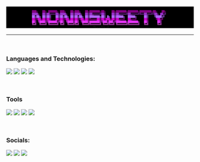 ![Header](https://github.com/Fafnot/Fafnot/blob/main/WindowsTerminal_xUFV7rxoP5.png)

------------------------------------------------------------------------------------

<br />

### Languages and Technologies:
<img src="https://img.shields.io/badge/python-black?style=for-the-badge&logo=python&logoColor=blue&link=https://www.python.org/"> <img src="https://img.shields.io/badge/html-black?style=for-the-badge&logo=html5&logoColor=red&link=https://ru.wikipedia.org/wiki/HTML"> <img src="https://img.shields.io/badge/css-black?style=for-the-badge&logo=css3&logoColor=blue&link=https://ru.wikipedia.org/wiki/CSS"> <img src="https://img.shields.io/badge/figma-black?style=for-the-badge&logo=figma&logoColor=red&link=https://www.figma.com/">

<br />

### Tools
<img src="https://img.shields.io/badge/nvim-black?style=for-the-badge&logo=neovim&logoColor=green&link=https://neovim.io/"> <img src="https://img.shields.io/badge/vs code-black?style=for-the-badge&logoColor=blue&link=https://code.visualstudio.com/"> <img src="https://img.shields.io/badge/google-black?style=for-the-badge&logo=google&logoColor=red"> <img src="https://img.shields.io/badge/pycharm-black?style=for-the-badge&logo=pycharm&logoColor=green&link=https://www.jetbrains.com/pycharm/promo/?source=google&medium=cpc&campaign=CIS_en_CIS_PyCharm_Branded&term=pycharm&content=698987581398&gad_source=1&gclid=CjwKCAjwvKi4BhABEiwAH2gcw8xwnWbq6vj-RePjiI_vPhpOFGAUtJQh4xUJmQa__H_x77QJEu_tQxoCvCEQAvD_BwE"> 

<br />

### Socials:
<img src="https://img.shields.io/badge/discord-black?style=for-the-badge&logo=discord&logoColor=purple&link=https://discord.com/invite/SFcSqZatPa"> <img src="https://img.shields.io/badge/telegram-black?style=for-the-badge&logo=telegram&logoColor=blue&link=https://t.me/Trash_sweetyyy"> <img src="https://img.shields.io/badge/vkontakte-black?style=for-the-badge&logo=vk&logoColor=blue&link=https://vk.com/darmenov5"> 









